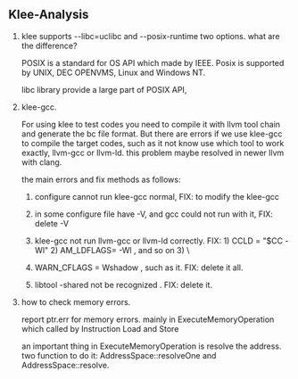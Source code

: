 Klee-Analysis
---------------------

1. klee supports --libc=uclibc  and --posix-runtime two options. what are the difference?

	POSIX is a standard for OS API which made by IEEE. Posix is supported by UNIX, DEC OPENVMS, Linux and Windows NT. 

	libc library provide a large part of POSIX API, 

2. klee-gcc.

	For using klee to test codes you need to compile it with llvm tool chain and generate the bc file format.
	But there are errors if we use klee-gcc to compile the target codes, such as it not know use which tool to work exactly, llvm-gcc or llvm-ld.
	this problem maybe resolved in newer llvm with clang.

	the main errors and fix methods as follows:

	1. configure cannot run klee-gcc normal, FIX: to modify the klee-gcc

	2. in some configure file have -V, and gcc could not run with it, FIX: delete -V

	3. klee-gcc not run llvm-gcc or llvm-ld correctly.
		FIX: 1) CCLD = "$CC -Wl"
			 2) AM_LDFLAGS= -Wl  , and so on
			 3)
			 \
	4. WARN_CFLAGS = Wshadow , such as it. FIX: delete it all.

	5. libtool -shared not be recognized . FIX: delete it.



3. how to check memory errors.

	report ptr.err for memory errors. mainly in ExecuteMemoryOperation which called by Instruction Load and Store

	an important thing in ExecuteMemoryOperation is resolve the address. two function to do it: AddressSpace::resolveOne and AddressSpace::resolve.




